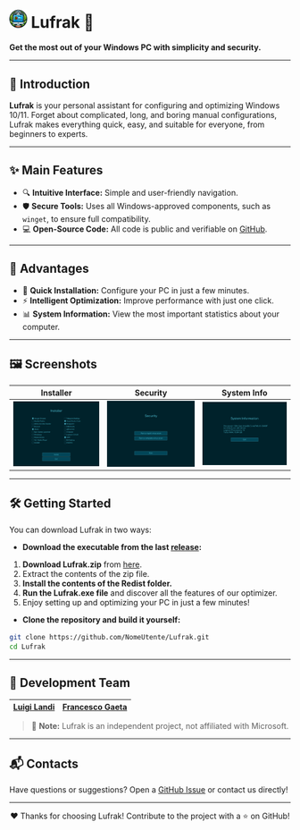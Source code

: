 # <img src="Website/images/Logo.png" width="32"> Lufrak 🌟

**Get the most out of your Windows PC with simplicity and security.**

---

## 🚀 Introduction

**Lufrak** is your personal assistant for configuring and optimizing Windows 10/11. Forget about complicated, long, and boring manual configurations, Lufrak makes everything quick, easy, and suitable for everyone, from beginners to experts.

---

## ✨ Main Features

- 🔍 **Intuitive Interface:** Simple and user-friendly navigation.
- 🛡️ **Secure Tools:** Uses all Windows-approved components, such as `winget`, to ensure full compatibility.
- 💻 **Open-Source Code:** All code is public and verifiable on [GitHub](https://github.com/landiluigi746/Lufrak).

---

## 🎁 Advantages

- 🚀 **Quick Installation:** Configure your PC in just a few minutes.
- ⚡ **Intelligent Optimization:** Improve performance with just one click.
- 📊 **System Information:** View the most important statistics about your computer.

---

## 🖼️ Screenshots

| Installer              | Security               | System Info            |
|------------------------|------------------------|------------------------|
| ![Installer Screenshot](Website/images/Installer.png) | ![Security Screenshot](Website/images/Security.png) | ![System Info Screenshot](Website/images/System_Info.png) |

---

## 🛠️ Getting Started

You can download Lufrak in two ways:

- **Download the executable from the last [release](https://github.com/landiluigi746/Lufrak/releases/tag/v1.0):**

1. **Download Lufrak.zip** from [here](https://github.com/landiluigi746/Lufrak/releases/tag/v1.0).
2. Extract the contents of the zip file.
3. **Install the contents of the Redist folder.**
4. **Run the Lufrak.exe file** and discover all the features of our optimizer.
5. Enjoy setting up and optimizing your PC in just a few minutes!

- **Clone the repository and build it yourself:**
```bash
git clone https://github.com/NomeUtente/Lufrak.git
cd Lufrak
```

---

## 👥 Development Team

| [Luigi Landi](https://github.com/landiluigi746) | [Francesco Gaeta](https://github.com/KeKK0z) |
|---|---|

> 📝 **Note:** Lufrak is an independent project, not affiliated with Microsoft.

---

## 📬 Contacts

Have questions or suggestions? Open a [GitHub Issue](https://github.com/landiluigi746/Lufrak/issues) or contact us directly!

---

<p align="center">❤️ Thanks for choosing Lufrak! Contribute to the project with a ⭐ on GitHub!</p>
